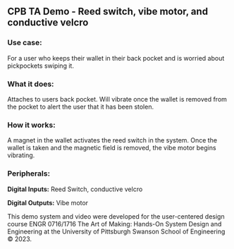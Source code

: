 ## CPB TA Demo - Reed switch, vibe motor, and conductive velcro

### Use case: 

For a user who keeps their wallet in their back pocket and is worried about pickpockets swiping it.

### What it does: 

Attaches to users back pocket. Will vibrate once the wallet is removed from the pocket to alert the user that it has been stolen.

### How it works:

A magnet in the wallet activates the reed switch in the system. Once the wallet is taken and the magnetic field is removed, the vibe motor begins vibrating.

### Peripherals:

**Digital Inputs:** 
Reed Switch, conductive velcro

**Digital Outputs:**
Vibe motor


This demo system and video were developed for the user-centered design course ENGR 0716/1716 The Art of Making: Hands-On System Design and Engineering at the University of Pittsburgh Swanson School of Engineering © 2023.

